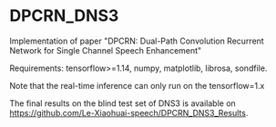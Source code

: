 # DPCRN_DNS3
Implementation of paper "DPCRN: Dual-Path Convolution Recurrent Network for Single Channel Speech Enhancement"

Requirements:
tensorflow>=1.14,
numpy,
matplotlib,
librosa,
sondfile.  

Note that the real-time inference can only run on the tensorflow=1.x  

The final results on the blind test set of DNS3 is available on https://github.com/Le-Xiaohuai-speech/DPCRN_DNS3_Results.
